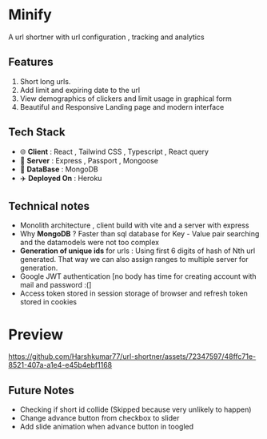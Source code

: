 # Minify

A url shortner with url configuration , tracking and analytics 

## Features 
1. Short long urls.
1. Add limit and expiring date to the url
1. View demographics of clickers and limit usage in graphical form
1. Beautiful and Responsive Landing page and modern interface

## Tech Stack

- 🌐 **Client** : React , Tailwind CSS , Typescript , React query
- 💽 **Server** : Express , Passport ,  Mongoose
- 🔢 **DataBase** : MongoDB
- ✈️ **Deployed On** : Heroku

## Technical notes
- Monolith architecture , client build with vite and a server with express
- Why **MongoDB** ? Faster than sql database for Key - Value pair searching and the datamodels were not too complex 
- **Generation of unique ids** for urls : Using first 6 digits of hash of Nth url generated. That way we can also assign ranges to multiple server for generation.
- Google JWT authentication [no body has time for creating account with mail and password :(] 
- Access token stored in session storage of browser and refresh token stored in cookies

# Preview
https://github.com/Harshkumar77/url-shortner/assets/72347597/48ffc71e-8521-407a-a1e4-e45b4ebf1168


## Future Notes
- Checking if short id collide (Skipped because very unlikely to happen)
- Change advance button from checkbox to slider
- Add slide animation when advance button in toogled
